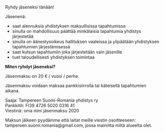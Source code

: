 Ryhdy jäseneksi tänään!

Jäsenenä:

<ul>
  <li>saat alennuksia yhdistyksen maksullisissa tapahtumissa</li>
  <li>sinulla on mahdollisuus päättää minkälaisia tapahtumia yhdistys järjestetää</li>
  <li>sinulla on äänestysoikeus hallituksen vaaleissa ja ylipäätään yhdistyksen tapahtumien järjestämisessä</li>
  <li>saat kutsun tapahtumiin joka järjestetään vain jäsenille</li>
  <li>tuet taloudellisesti yhdistyksen toimintaa</li>
</ul>

<p><strong>Miten ryhdyt jäseneksi?</strong></p>
Jäsenmaksu on 20 € / vuosi / perhe.

<p>Jäsenmaksu voidaan maksaa pankkisiirrolla tai käteisellä tapahtumien aikana.</p>

<p>Saaja: Tampereen Suomi-Romania yhdistys ry<br>
Pankkitili: FI39 4726 5020 0316 41<br>
Viestinä: oma nimi jäsenmaksu 2020</p>

<p>Maksun jälkeen pyydämme että laitat meille viestin osoitteeseen: tampereen.suomi.romania@gmail.com, jossa maininta miltä alueelta olet.</p>
